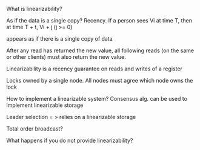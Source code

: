 What is linearizability?

As if the data is a single copy? Recency.
If a person sees Vi at time T,
then at time T + t, Vi + j (j >= 0)

appears as if there is a single copy of data

After any read has returned the new value, all following reads (on the
same or other clients) must also return the new value.

Linearizability is a recency guarantee on reads and writes of a register

Locks owned by a single node. All nodes must agree which node owns the lock 

How to implement a linearizable system?
Consensus alg. can be used to implement linearizable storage

Leader selection = > relies on a linearizable storage


Total order broadcast?


What happens if you do not provide linearizability?